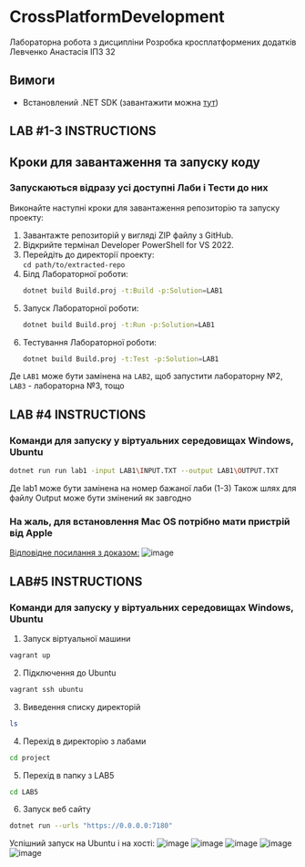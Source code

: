 # CrossPlatformDevelopment  
Лабораторна робота з дисципліни Розробка кросплатформених додатків  
Левченко Анастасія ІПЗ 32  

## Вимоги
- Встановлений .NET SDK (завантажити можна [тут](https://dotnet.microsoft.com/download))

## LAB #1-3 INSTRUCTIONS

## Кроки для завантаження та запуску коду
### Запускаються відразу усі доступні Лаби і Тести до них
Виконайте наступні кроки для завантаження репозиторію та запуску проекту:
1. Завантажте репозиторій у вигляді ZIP файлу з GitHub.
2. Відкрийте термінал Developer PowerShell for VS 2022.
3. Перейдіть до директорії проекту:  
   `cd path/to/extracted-repo`
4. Білд Лабораторної роботи:
   ```bash
   dotnet build Build.proj -t:Build -p:Solution=LAB1
   ```
5. Запуск Лабораторної роботи:  
   ```bash
   dotnet build Build.proj -t:Run -p:Solution=LAB1
   ```
6. Тестування Лабораторної роботи:
   ```bash
   dotnet build Build.proj -t:Test -p:Solution=LAB1
   ```
Де `LAB1` може бути замінена на `LAB2`, щоб запустити лабораторну №2, `LAB3` - лабораторна №3, тощо

## LAB #4 INSTRUCTIONS
### Команди для запуску у віртуальних середовищах Windows, Ubuntu
```bash
dotnet run run lab1 -input LAB1\INPUT.TXT --output LAB1\OUTPUT.TXT
```
Де lab1 може бути замінена на номер бажаної лаби (1-3)
Також шлях для файлу Output може бути змінений як завгодно 

### На жаль, для встановлення Mac OS потрібно мати пристрій від Apple
[Відповідне посилання з доказом:](https://forums.virtualbox.org/viewtopic.php?f=6&t=92649)
![image](https://github.com/user-attachments/assets/455c9876-82d3-4182-a14e-33d40122b244)

## LAB#5 INSTRUCTIONS
### Команди для запуску у віртуальних середовищах Windows, Ubuntu
1. Запуск віртуальної машини
```bash
vagrant up
```
2. Підключення до Ubuntu
```bash
vagrant ssh ubuntu
```
3. Виведення списку директорій
```bash
ls
```
4. Перехід в директорію з лабами
```bash
cd project
```
5. Перехід в папку з LAB5
```bash
cd LAB5
```
6. Запуск веб сайту
```bash
dotnet run --urls "https://0.0.0.0:7180"
```
Успішний запуск на Ubuntu і на хості:
![image](https://github.com/user-attachments/assets/62259016-fb31-4a8c-a218-6aba7bcd86ee)
![image](https://github.com/user-attachments/assets/fc93b8b3-2ffe-40d7-b8b5-62542564fb2d)
![image](https://github.com/user-attachments/assets/43b88501-4bd6-405b-9ab9-23a57d1db02b)
![image](https://github.com/user-attachments/assets/04112e37-ac9d-4ab6-8b9a-5141e9826eac)
![image](https://github.com/user-attachments/assets/725cd680-06a9-49eb-b7eb-aa119bfce7e6)
